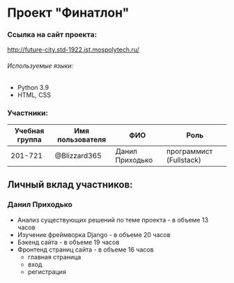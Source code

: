 # Проект "Финатлон"

### Ссылка на сайт проекта:
http://future-city.std-1922.ist.mospolytech.ru/

###### Используемые языки:
* Python 3.9
* HTML, CSS

### Участники:

| Учебная группа | Имя пользователя | ФИО                      | Роль                   | 
|----------------|------------------|--------------------------|------------------------|
| 201-721        | @Blizzard365     | Данил Приходько          | программист (Fullstack) | 

## Личный вклад участников:

### Данил Приходько 

* Анализ существующих решений по теме проекта - в объеме 13 часов
* Изучение фреймворка Django - в объеме 20 часов
* Бэкенд сайта - в объеме 19 часов
* Фронтенд страниц сайта - в объеме 16 часов
  * главная страница
  * вход
  * регистрация


